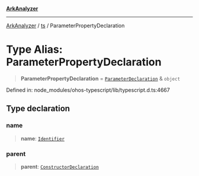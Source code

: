 [**ArkAnalyzer**](../../../../README.md)

***

[ArkAnalyzer](../../../../globals.md) / [ts](../README.md) / ParameterPropertyDeclaration

# Type Alias: ParameterPropertyDeclaration

> **ParameterPropertyDeclaration** = [`ParameterDeclaration`](../interfaces/ParameterDeclaration.md) & `object`

Defined in: node\_modules/ohos-typescript/lib/typescript.d.ts:4667

## Type declaration

### name

> **name**: [`Identifier`](../interfaces/Identifier.md)

### parent

> **parent**: [`ConstructorDeclaration`](../interfaces/ConstructorDeclaration.md)
